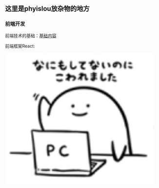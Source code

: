 ## 这里是phyislou放杂物的地方


### 前端开发
前端技术的基础：[基础内容](https://phyislou.github.io/base/preface.md)

前端框架React:


![PC图标](./img/top_1.png '好难啊')
